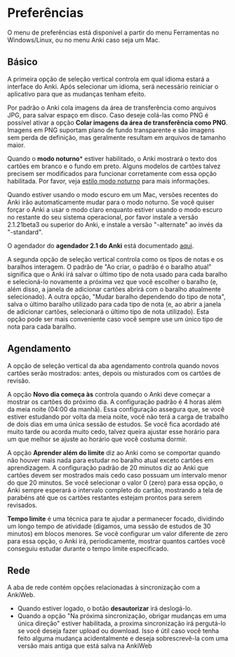 Preferências
============

O menu de preferências está disponível a partir do menu Ferramentas no
Windows/Linux, ou no menu Anki caso seja um Mac.

Básico
------

A primeira opção de seleção vertical controla em qual idioma estará a interface
do Anki. Após selecionar um idioma, será necessário reiniciar o aplicativo para
que as mudanças tenham efeito.

Por padrão o Anki cola imagens da área de transferência como arquivos JPG, para
salvar espaço em disco. Caso deseje colá-las como PNG é possível ativar a opção
**Colar imagens da área de transferência como PNG**. Imagens em PNG suportam
plano de fundo transparente e são imagens sem perda de definição, mas geralmente
resultam em arquivos de tamanho maior.

Quando o **modo noturno*** estiver habilitado, o Anki mostrará o texto dos
cartões em branco e o fundo em preto. Alguns modelos de cartões talvez precisem
ser modificados para funcionar corretamente com essa opção habilitada. Por
favor, veja [estilo modo noturno](templates/styling.md#night-mode) para mais
informações.

Quando estiver usando o modo escuro em um Mac, versões recentes do Anki irão
automaticamente mudar para o modo noturno. Se você quiser forçar o Anki a usar o
modo claro enquanto estiver usando o modo escuro no restante do seu sistema
operacional, por favor instale a versão 2.1.21beta3 ou superior do Anki, e
instale a versão "-alternate" ao invés da "-standard".

O agendador do **agendador 2.1 do Anki** está documentado
[aqui](https://anki.tenderapp.com/kb/anki-ecosystem/experiment-scheduling-changes-in-anki-21).

A segunda opção de seleção vertical controla como os tipos de notas e os
baralhos interagem. O padrão de "Ao criar, o padrão é o baralho atual" significa
que o Anki irá salvar o último tipo de nota usado para cada baralho e
selecioná-lo novamente a próxima vez que você escolher o baralho (e, além disso,
a janela de adicionar cartões abrirá com o baralho atualmente selecionado). A
outra opção, "Mudar baralho dependendo do tipo de nota", salva o último baralho
utilizado para cada tipo de nota (e, ao abrir a janela de adicionar cartões,
selecionará o último tipo de nota utilizado). Esta opção pode ser mais
conveniente caso você sempre use um único tipo de nota para cada baralho.

Agendamento
-----------

A opção de seleção vertical da aba agendamento controla quando novos cartões
serão mostrados: antes, depois ou misturados com os cartões de revisão.

A opção **Novo dia começa às** controla quando o Anki deve começar a mostrar os
cartões do próximo dia. A configuração padrão é 4 horas além da meia noite
(04:00 da manhã). Essa configuração assegura que, se você estiver estudando por
volta da meia noite, você não terá a carga de trabalho de dois dias em uma única
sessão de estudos. Se você fica acordado até muito tarde ou acorda muito cedo,
talvez queira ajustar esse horário para um que melhor se ajuste ao horário que
você costuma dormir.

A opção **Aprender além do limite** diz ao Anki como se comportar quando não
houver mais nada para estudar no baralho atual exceto cartões em aprendizagem. A
configuração padrão de 20 minutos diz ao Anki que cartões devem ser mostrados
mais cedo caso possuam um intervalo menor do que 20 minutos. Se você selecionar
o valor 0 (zero) para essa opção, o Anki sempre esperará o intervalo completo do
cartão, mostrando a tela de parabéns até que os cartões restantes estejam
prontos para serem revisados.

**Tempo limite** é uma técnica para te ajudar a permanecer focado, dividindo um
longo tempo de atividade (digamos, uma sessão de estudos de 30 minutos) em
blocos menores. Se você configurar um valor diferente de zero para essa opção, o
Anki irá, periodicamente, mostrar quantos cartões você conseguiu estudar durante
o tempo limite especificado.

Rede
----

A aba de rede contém opções relacionadas à sincronização com a AnkiWeb. 

- Quando estiver logado, o botão **desautorizar** irá deslogá-lo.
- Quando a opção "Na próxima sincronização, obrigar mudanças em uma única
  direção" estiver habilitada, a proxima sincronização irá pergutá-lo se você
  deseja fazer upload ou download. Isso é útil caso você tenha feito alguma
  mudança acidentalmente e deseja sobrescrevê-la com uma versão mais antiga que
  está salva na AnkiWeb

